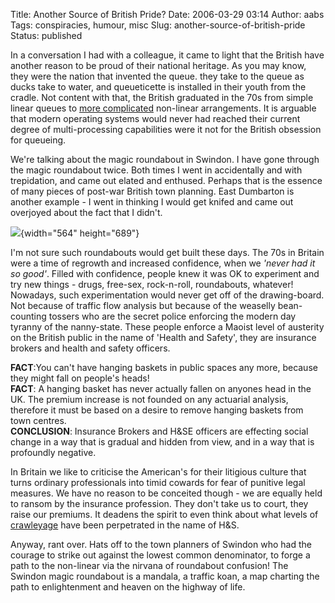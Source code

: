 Title: Another Source of British Pride?
Date: 2006-03-29 03:14
Author: aabs
Tags: conspiracies, humour, misc
Slug: another-source-of-british-pride
Status: published

In a conversation I had with a colleague, it came to light that the British have another reason to be proud of their national heritage. As you may know, they were the nation that invented the queue. they take to the queue as ducks take to water, and queueticette is installed in their youth from the cradle. Not content with that, the British graduated in the 70s from simple linear queues to [more complicated](http://www.magicsurvivor.com) non-linear arrangements. It is arguable that modern operating systems would never had reached their current degree of multi-processing capabilities were it not for the British obsession for queueing.

We're talking about the magic roundabout in Swindon. I have gone through the magic roundabout twice. Both times I went in accidentally and with trepidation, and came out elated and enthused. Perhaps that is the essence of many pieces of post-war British town planning. East Dumbarton is another example - I went in thinking I would get knifed and came out overjoyed about the fact that I didn't.

![](http://www.dumbphotos.com/images/Wow/woah.jpg){width="564" height="689"}

I'm not sure such roundabouts would get built these days. The 70s in Britain were a time of regrowth and increased confidence, when we *'never had it so good'*. Filled with confidence, people knew it was OK to experiment and try new things - drugs, free-sex, rock-n-roll, roundabouts, whatever! Nowadays, such experimentation would never get off of the drawing-board. Not because of traffic flow analysis but because of the weaselly bean-counting tossers who are the secret police enforcing the modern day tyranny of the nanny-state. These people enforce a Maoist level of austerity on the British public in the name of 'Health and Safety', they are insurance brokers and health and safety officers.

**FACT**:You can't have hanging baskets in public spaces any more, because they might fall on people's heads!  
**FACT**: A hanging basket has never actually fallen on anyones head in the UK. The premium increase is not founded on any actuarial analysis, therefore it must be based on a desire to remove hanging baskets from town centres.  
**CONCLUSION**: Insurance Brokers and H&SE officers are effecting social change in a way that is gradual and hidden from view, and in a way that is profoundly negative.

In Britain we like to criticise the American's for their litigious culture that turns ordinary professionals into timid cowards for fear of punitive legal measures. We have no reason to be conceited though - we are equally held to ransom by the insurance profession. They don't take us to court, they raise our premiums. It deadens the spirit to even think about what levels of [crawleyage](http://aabs.wordpress.com/2006/03/17/the-hidden-war/) have been perpetrated in the name of H&S.

Anyway, rant over. Hats off to the town planners of Swindon who had the courage to strike out against the lowest common denominator, to forge a path to the non-linear via the nirvana of roundabout confusion! The Swindon magic roundabout is a mandala, a traffic koan, a map charting the path to enlightenment and heaven on the highway of life.
